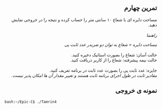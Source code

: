 <div dir="rtl">

## تمرین چهارم
مساحت دایره ای با شعاع ۱۰ سانتی متر را حساب کرده و نتیجه را در خروجی نمایش دهید.<br />
<br />
*راهنما*

*مساحت دایره = شعاع به توان دو ضربدر عدد ثابت پی*<br />
<br />
حالت آسان: شعاع را بصورت استاتیک دخیره کنید.<br />
حالت نیمه پیشرفته: شعاع را از کاربر دریافت کنید.<br />
<br />
جایزه: عدد ثابت پی را بصورت عدد ثابت در برنامه تعریف کنید.<br />
 *مقادیر ثابت در طول اجرای برنامه ثابت هستند و تغییر مقدار آن ها امکان پذیر نیست.* 
## نمونه ی خروجی

</div>

```bash
bash:~/Epic-C$ ./Tamrin4

```



